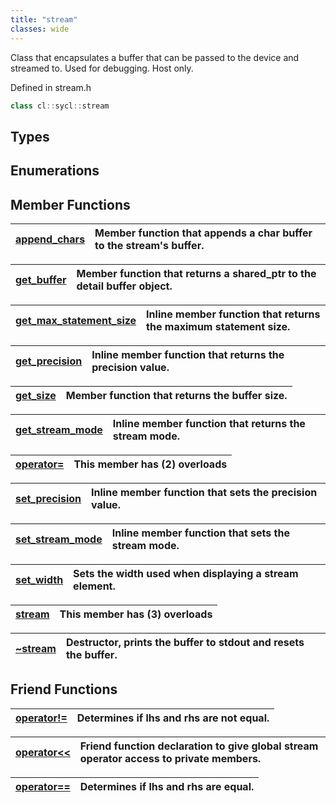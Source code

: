 ```yaml
---
title: "stream"
classes: wide
---
```


Class that encapsulates a buffer that can be passed to the device and streamed to. Used for debugging. Host only.

Defined in stream.h

```cpp
class cl::sycl::stream
```

## Types

## Enumerations

## Member Functions

| [append_chars](./functions/append_chars/README.md) | Member function that appends a char buffer to the stream's buffer.  |
| :--- | :--- |

| [get_buffer](./functions/get_buffer/README.md) | Member function that returns a shared_ptr to the detail buffer object.  |
| :--- | :--- |

| [get_max_statement_size](./functions/get_max_statement_size/README.md) | Inline member function that returns the maximum statement size.  |
| :--- | :--- |

| [get_precision](./functions/get_precision/README.md) | Inline member function that returns the precision value.  |
| :--- | :--- |

| [get_size](./functions/get_size/README.md) | Member function that returns the buffer size.  |
| :--- | :--- |

| [get_stream_mode](./functions/get_stream_mode/README.md) | Inline member function that returns the stream mode.  |
| :--- | :--- |

| [operator=](./functions/operator=/README.md) | This member has (2) overloads |
| :--- | :--- |

| [set_precision](./functions/set_precision/README.md) | Inline member function that sets the precision value.  |
| :--- | :--- |

| [set_stream_mode](./functions/set_stream_mode/README.md) | Inline member function that sets the stream mode.  |
| :--- | :--- |

| [set_width](./functions/set_width/README.md) | Sets the width used when displaying a stream element.  |
| :--- | :--- |

| [stream](./functions/stream/README.md) | This member has (3) overloads |
| :--- | :--- |

| [~stream](./functions/~stream/README.md) | Destructor, prints the buffer to stdout and resets the buffer.  |
| :--- | :--- |


## Friend Functions

| [operator!=](./functions/operator!=/README.md) | Determines if lhs and rhs are not equal.  |
| :--- | :--- |

| [operator<<](./functions/operator<</README.md) | Friend function declaration to give global stream operator access to private members.  |
| :--- | :--- |

| [operator==](./functions/operator==/README.md) | Determines if lhs and rhs are equal.  |
| :--- | :--- |
